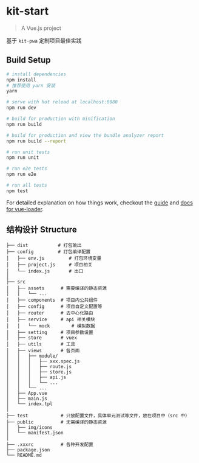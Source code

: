 # kit-start

> A Vue.js project

基于 `kit-pwa` 定制项目最佳实践

## Build Setup

``` bash
# install dependencies
npm install
# 推荐使用 yarn 安装
yarn

# serve with hot reload at localhost:8080
npm run dev

# build for production with minification
npm run build

# build for production and view the bundle analyzer report
npm run build --report

# run unit tests
npm run unit

# run e2e tests
npm run e2e

# run all tests
npm test
```

For detailed explanation on how things work, checkout the [guide](http://vuejs-templates.github.io/webpack/) and [docs for vue-loader](http://vuejs.github.io/vue-loader).

## 结构设计 Structure

```shell
├── dist           # 打包输出
├── config         # 打包编译配置
│   ├── env.js         # 打包环境变量
│   ├── project.js     # 项目相关
│   └── index.js       # 出口
│
├── src
│   ├── assets      # 需要编译的静态资源
│   │   └── ...
│   ├── components  # 项目内公共组件
│   ├── config      # 项目自定义配置等
│   ├── router      # 去中心化路由
│   ├── service     # api 相关模块
│   │   └── mock        # 模拟数据
│   ├── setting     # 项目参数设置
│   ├── store       # vuex
│   ├── utils       # 工具
│   ├── views       # 各页面
│   │   ├── module/
│   │   │   ├── xxx.spec.js
│   │   │   ├── route.js
│   │   │   ├── store.js
│   │   │   ├── api.js
│   │   │   └── ...
│   │   └── ...
│   ├── App.vue
│   ├── main.js
│   └── index.tpl
│
├── test            # 只放配置文件，具体单元测试等文件，放在项目中（src 中）
├── public          # 无需编译的静态资源
│   ├── img/icons
│   └── manifest.json
│
├── .xxxrc          # 各种开发配置
├── package.json
└── README.md
```
